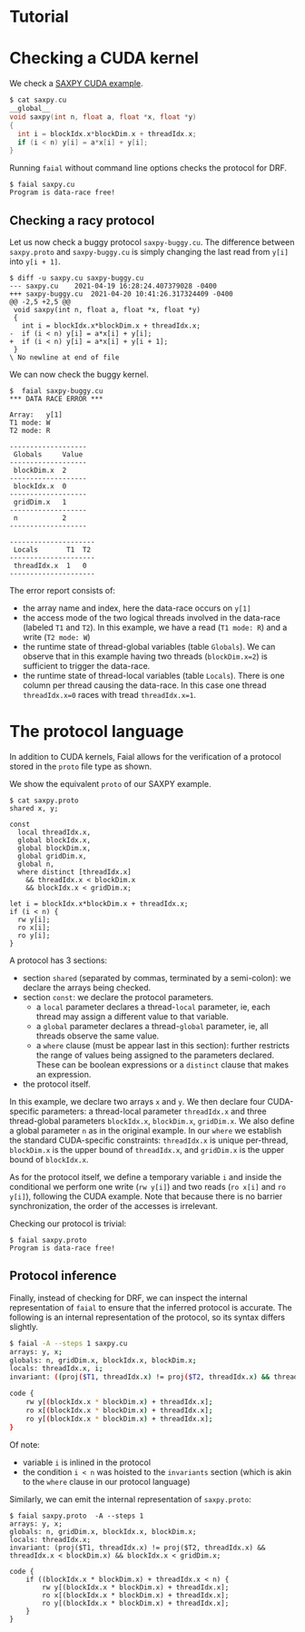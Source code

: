 # Tutorial

# Checking a CUDA kernel

We check a [SAXPY CUDA example](https://developer.nvidia.com/blog/easy-introduction-cuda-c-and-c/).

```c
$ cat saxpy.cu
__global__
void saxpy(int n, float a, float *x, float *y)
{
  int i = blockIdx.x*blockDim.x + threadIdx.x;
  if (i < n) y[i] = a*x[i] + y[i];
}
```

Running `faial` without command line options checks the protocol for DRF.

```
$ faial saxpy.cu
Program is data-race free!
```


## Checking a racy protocol

Let us now check a buggy protocol `saxpy-buggy.cu`. The difference between `saxpy.proto` and `saxpy-buggy.cu` is simply changing the last read from `y[i]` into `y[i + 1]`.


```
$ diff -u saxpy.cu saxpy-buggy.cu 
--- saxpy.cu	2021-04-19 16:28:24.407379028 -0400
+++ saxpy-buggy.cu	2021-04-20 10:41:26.317324409 -0400
@@ -2,5 +2,5 @@
 void saxpy(int n, float a, float *x, float *y)
 {
   int i = blockIdx.x*blockDim.x + threadIdx.x;
-  if (i < n) y[i] = a*x[i] + y[i];
+  if (i < n) y[i] = a*x[i] + y[i + 1];
 }
\ No newline at end of file
```


We can now check the buggy kernel.

```
$  faial saxpy-buggy.cu 
*** DATA RACE ERROR ***

Array:   y[1]
T1 mode: W
T2 mode: R

-------------------
 Globals     Value 
-------------------
 blockDim.x  2 
-------------------
 blockIdx.x  0 
-------------------
 gridDim.x   1 
-------------------
 n           2 
-------------------

---------------------
 Locals       T1  T2 
---------------------
 threadIdx.x  1   0 
---------------------
```

The error report consists of:
 * the array name and index, here the data-race occurs on `y[1]`
 * the access mode of the two logical threads involved in the data-race (labeled `T1` and `T2`). In this example, we have a read (`T1 mode: R`) and a write (`T2 mode: W`)
 * the runtime state of thread-global variables (table `Globals`). We can
   observe that in this example having two threads (`blockDim.x=2`) is
   sufficient to trigger the data-race.
 * the runtime state of thread-local variables (table `Locals`). There is one
   column per thread causing the data-race. In this case one thread
   `threadIdx.x=0` races with tread `threadIdx.x=1`.


# The protocol language

In addition to CUDA kernels, Faial allows for the verification
of a protocol stored in the `proto` file type as shown.

We show the equivalent `proto` of our SAXPY example.


```
$ cat saxpy.proto
shared x, y;

const
  local threadIdx.x,
  global blockIdx.x,
  global blockDim.x,
  global gridDim.x,
  global n,
  where distinct [threadIdx.x]
    && threadIdx.x < blockDim.x
    && blockIdx.x < gridDim.x;

let i = blockIdx.x*blockDim.x + threadIdx.x;
if (i < n) {
  rw y[i];
  ro x[i];
  ro y[i];
}
```

A protocol has 3 sections:
* section `shared` (separated by commas, terminated by a semi-colon): we declare the arrays being checked.
* section `const`: we declare the protocol parameters.
    * a `local` parameter declares
  a thread-`local` parameter, ie, each thread may assign a different value to that variable.
    * a `global` parameter declares a thread-`global` parameter, ie, all threads observe the same value.
    * a `where` clause (must be appear last in this section): further restricts the range of values being assigned to the parameters declared. These can be boolean expressions
    or a `distinct` clause that makes an expression.
* the protocol itself.

In this example, we declare two arrays `x` and `y`. We then declare four
CUDA-specific parameters: a thread-local parameter `threadIdx.x` and three
thread-global parameters `blockIdx.x`, `blockDim.x`, `gridDim.x`. We also define
a global parameter `n` as in the original example. In our `where` we establish
the standard CUDA-specific constraints: `threadIdx.x` is unique per-thread,
`blockDim.x` is the upper bound of `threadIdx.x`, and `gridDim.x` is the upper
bound of `blockIdx.x`.

As for the protocol itself, we define a temporary variable `i` and inside the
conditional we perform one write (`rw y[i]`) and two reads (`ro x[i]` and `ro
y[i]`), following the CUDA example. Note that because there is no barrier
synchronization, the order of the accesses is irrelevant.

Checking our protocol is trivial:
```
$ faial saxpy.proto 
Program is data-race free!
```

## Protocol inference

Finally, instead of checking for DRF, we can inspect the internal representation
of `faial` to ensure that the inferred protocol is accurate. The following is an
internal representation of the protocol, so its syntax differs slightly.

```bash
$ faial -A --steps 1 saxpy.cu 
arrays: y, x;
globals: n, gridDim.x, blockIdx.x, blockDim.x;
locals: threadIdx.x, i;
invariant: ((proj($T1, threadIdx.x) != proj($T2, threadIdx.x) && threadIdx.x < blockDim.x) && blockIdx.x < gridDim.x) && (blockIdx.x * blockDim.x) + threadIdx.x < n;

code {
    rw y[(blockIdx.x * blockDim.x) + threadIdx.x];
    ro x[(blockIdx.x * blockDim.x) + threadIdx.x];
    ro y[(blockIdx.x * blockDim.x) + threadIdx.x];
}
```
Of note:
* variable `i` is inlined in the protocol
* the condition `i < n` was hoisted to the `invariants` section (which is akin to the `where` clause in our protocol language)

Similarly, we can emit the internal representation of `saxpy.proto`:

```
$ faial saxpy.proto  -A --steps 1
arrays: y, x;
globals: n, gridDim.x, blockIdx.x, blockDim.x;
locals: threadIdx.x;
invariant: (proj($T1, threadIdx.x) != proj($T2, threadIdx.x) && threadIdx.x < blockDim.x) && blockIdx.x < gridDim.x;

code {
    if ((blockIdx.x * blockDim.x) + threadIdx.x < n) {
        rw y[(blockIdx.x * blockDim.x) + threadIdx.x];
        ro x[(blockIdx.x * blockDim.x) + threadIdx.x];
        ro y[(blockIdx.x * blockDim.x) + threadIdx.x];
    }
}
```
